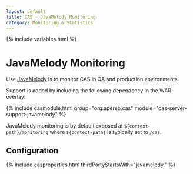 ```yaml
---
layout: default
title: CAS - JavaMelody Monitoring
category: Monitoring & Statistics
---
```


{% include variables.html %}

# JavaMelody Monitoring

Use [JavaMelody](https://github.com/javamelody/javamelody) is to monitor CAS in QA and production environments.

Support is added by including the following dependency in the WAR overlay:

{% include casmodule.html group="org.apereo.cas" module="cas-server-support-javamelody" %}

JavaMelody monitoring is by default exposed at `${context-path}/monitoring` 
where `${context-path}` is typically set to `/cas`.

## Configuration

{% include casproperties.html thirdPartyStartsWith="javamelody." %}
